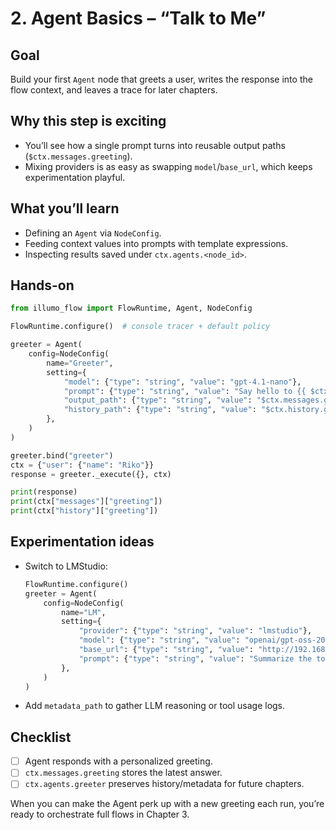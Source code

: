 # 2. Agent Basics – “Talk to Me”

## Goal
Build your first `Agent` node that greets a user, writes the response into the flow context, and leaves a trace for later chapters.

## Why this step is exciting
- You’ll see how a single prompt turns into reusable output paths (`$ctx.messages.greeting`).
- Mixing providers is as easy as swapping `model`/`base_url`, which keeps experimentation playful.

## What you’ll learn
- Defining an `Agent` via `NodeConfig`.
- Feeding context values into prompts with template expressions.
- Inspecting results saved under `ctx.agents.<node_id>`.

## Hands-on
```python
from illumo_flow import FlowRuntime, Agent, NodeConfig

FlowRuntime.configure()  # console tracer + default policy

greeter = Agent(
    config=NodeConfig(
        name="Greeter",
        setting={
            "model": {"type": "string", "value": "gpt-4.1-nano"},
            "prompt": {"type": "string", "value": "Say hello to {{ $ctx.user.name }}"},
            "output_path": {"type": "string", "value": "$ctx.messages.greeting"},
            "history_path": {"type": "string", "value": "$ctx.history.greeting"},
        },
    )
)

greeter.bind("greeter")
ctx = {"user": {"name": "Riko"}}
response = greeter._execute({}, ctx)

print(response)
print(ctx["messages"]["greeting"])
print(ctx["history"]["greeting"])
```

## Experimentation ideas
- Switch to LMStudio:
  ```python
  FlowRuntime.configure()
  greeter = Agent(
      config=NodeConfig(
          name="LM",
          setting={
              "provider": {"type": "string", "value": "lmstudio"},
              "model": {"type": "string", "value": "openai/gpt-oss-20b"},
              "base_url": {"type": "string", "value": "http://192.168.11.16:1234"},
              "prompt": {"type": "string", "value": "Summarize the topic: {{ $ctx.topic }}"},
          },
      )
  )
  ```
- Add `metadata_path` to gather LLM reasoning or tool usage logs.

## Checklist
- [ ] Agent responds with a personalized greeting.
- [ ] `ctx.messages.greeting` stores the latest answer.
- [ ] `ctx.agents.greeter` preserves history/metadata for future chapters.

When you can make the Agent perk up with a new greeting each run, you’re ready to orchestrate full flows in Chapter 3.
